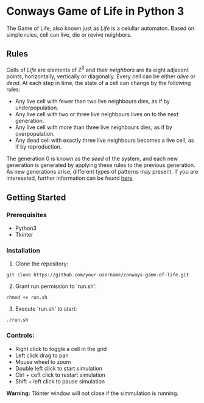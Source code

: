 # Conways Game of Life in Python 3

The Game of Life, also known just as *Life* is a celullar automaton. Based on simple rules, cell can live, die or revive neighbors. 

## Rules

Cells of *Life* are elements of $\mathbb{Z}^2$ and their *neighbors* are its eight adjacent points, horizontally, vertically or diagonally. Every cell can be either *alive* or *dead*. At each step in time, the state of a cell can change by the following rules:

- Any live cell with fewer than two live neighbours dies, as if by underpopulation.
- Any live cell with two or three live neighbours lives on to the next generation.
- Any live cell with more than three live neighbours dies, as if by overpopulation.
- Any dead cell with exactly three live neighbours becomes a live cell, as if by reproduction.

The generation 0 is known as the *seed* of the system, and each new generation is generated by applying these rules to the previous generation. As new generations arise, different types of patterns may present. If you are intereseted, further information can be found [here](https://en.wikipedia.org/wiki/Conway%27s_Game_of_Life).

## Getting Started

### Prerequisites

- Python3
- Tkinter

### Installation

1. Clone the repository:
```
git clone https://github.com/your-username/conways-game-of-life.git
```
2. Grant run permission to 'run.sh':
```
chmod +x run.sh
```
3. Execute 'run.sh' to start:
```
./run.sh
```

### Controls:
- Right click to toggle a cell in the grid
- Left click drag to pan
- Mouse wheel to zoom
- Double left click to start simulation
- Ctrl + ceft click to restart simulation
- Shift + left click to pause simulation

**Warning:** Tkinter window will not close if the simmulation is running.